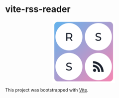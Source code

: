 # vite-rss-reader

<div style="display:flex;justify-content:center">
<img src="public/icon.png" height="200px"/>
</div>

This project was bootstrapped with [Vite](https://github.com/vitejs/vite).
